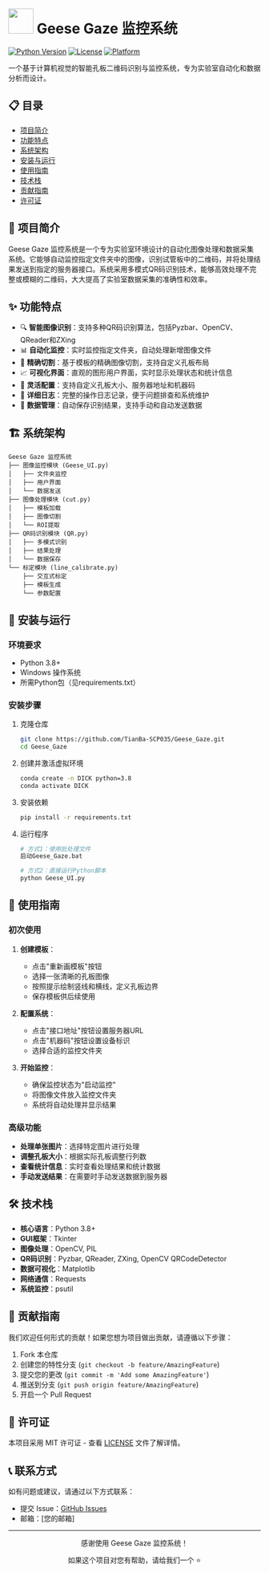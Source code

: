 # <img src="Geese.ico" width="50" height="50"> Geese Gaze 监控系统

[![Python Version](https://img.shields.io/badge/python-3.8%2B-blue.svg)](https://python.org)
[![License](https://img.shields.io/badge/license-MIT-green.svg)](LICENSE)
[![Platform](https://img.shields.io/badge/platform-Windows-lightgrey.svg)](https://www.microsoft.com/windows)

一个基于计算机视觉的智能孔板二维码识别与监控系统，专为实验室自动化和数据分析而设计。

## 📋 目录

- [项目简介](#-项目简介)
- [功能特点](#-功能特点)
- [系统架构](#-系统架构)
- [安装与运行](#-安装与运行)
- [使用指南](#-使用指南)
- [技术栈](#-技术栈)
- [贡献指南](#-贡献指南)
- [许可证](#-许可证)

## 🌟 项目简介

Geese Gaze 监控系统是一个专为实验室环境设计的自动化图像处理和数据采集系统。它能够自动监控指定文件夹中的图像，识别试管板中的二维码，并将处理结果发送到指定的服务器接口。系统采用多模式QR码识别技术，能够高效处理不完整或模糊的二维码，大大提高了实验室数据采集的准确性和效率。

## ✨ 功能特点

- 🔍 **智能图像识别**：支持多种QR码识别算法，包括Pyzbar、OpenCV、QReader和ZXing
- 📊 **自动化监控**：实时监控指定文件夹，自动处理新增图像文件
- 🎯 **精确切割**：基于模板的精确图像切割，支持自定义孔板布局
- 📈 **可视化界面**：直观的图形用户界面，实时显示处理状态和统计信息
- 🔧 **灵活配置**：支持自定义孔板大小、服务器地址和机器码
- 📝 **详细日志**：完整的操作日志记录，便于问题排查和系统维护
- 💾 **数据管理**：自动保存识别结果，支持手动和自动发送数据

## 🏗️ 系统架构

```
Geese Gaze 监控系统
├── 图像监控模块 (Geese_UI.py)
│   ├── 文件夹监控
│   ├── 用户界面
│   └── 数据发送
├── 图像处理模块 (cut.py)
│   ├── 模板加载
│   ├── 图像切割
│   └── ROI提取
├── QR码识别模块 (QR.py)
│   ├── 多模式识别
│   ├── 结果处理
│   └── 数据保存
└── 标定模块 (line_calibrate.py)
    ├── 交互式标定
    ├── 模板生成
    └── 参数配置
```

## 🚀 安装与运行

### 环境要求

- Python 3.8+
- Windows 操作系统
- 所需Python包（见requirements.txt）

### 安装步骤

1. 克隆仓库
   ```bash
   git clone https://github.com/TianBa-SCP035/Geese_Gaze.git
   cd Geese_Gaze
   ```

2. 创建并激活虚拟环境
   ```bash
   conda create -n DICK python=3.8
   conda activate DICK
   ```

3. 安装依赖
   ```bash
   pip install -r requirements.txt
   ```

4. 运行程序
   ```bash
   # 方式1：使用批处理文件
   启动Geese_Gaze.bat
   
   # 方式2：直接运行Python脚本
   python Geese_UI.py
   ```

## 📖 使用指南

### 初次使用

1. **创建模板**：
   - 点击"重新画模板"按钮
   - 选择一张清晰的孔板图像
   - 按照提示绘制竖线和横线，定义孔板边界
   - 保存模板供后续使用

2. **配置系统**：
   - 点击"接口地址"按钮设置服务器URL
   - 点击"机器码"按钮设置设备标识
   - 选择合适的监控文件夹

3. **开始监控**：
   - 确保监控状态为"启动监控"
   - 将图像文件放入监控文件夹
   - 系统将自动处理并显示结果

### 高级功能

- **处理单张图片**：选择特定图片进行处理
- **调整孔板大小**：根据实际孔板调整行列数
- **查看统计信息**：实时查看处理结果和统计数据
- **手动发送结果**：在需要时手动发送数据到服务器

## 🛠️ 技术栈

- **核心语言**：Python 3.8+
- **GUI框架**：Tkinter
- **图像处理**：OpenCV, PIL
- **QR码识别**：Pyzbar, QReader, ZXing, OpenCV QRCodeDetector
- **数据可视化**：Matplotlib
- **网络通信**：Requests
- **系统监控**：psutil

## 🤝 贡献指南

我们欢迎任何形式的贡献！如果您想为项目做出贡献，请遵循以下步骤：

1. Fork 本仓库
2. 创建您的特性分支 (`git checkout -b feature/AmazingFeature`)
3. 提交您的更改 (`git commit -m 'Add some AmazingFeature'`)
4. 推送到分支 (`git push origin feature/AmazingFeature`)
5. 开启一个 Pull Request

## 📄 许可证

本项目采用 MIT 许可证 - 查看 [LICENSE](LICENSE) 文件了解详情。

## 📞 联系方式

如有问题或建议，请通过以下方式联系：

- 提交 Issue：[GitHub Issues](https://github.com/TianBa-SCP035/Geese_Gaze/issues)
- 邮箱：[您的邮箱]

---

<div align="center">
  <p>感谢使用 Geese Gaze 监控系统！</p>
  <p>如果这个项目对您有帮助，请给我们一个 ⭐️</p>
</div>
